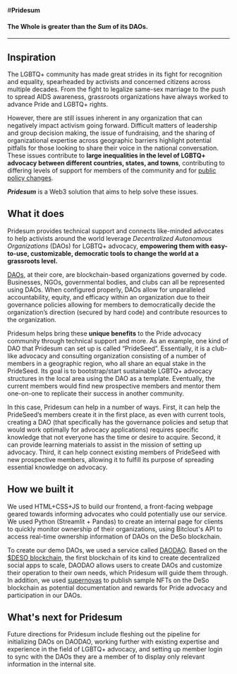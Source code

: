 #**Pridesum**

#### The Whole is greater than the *Sum* of its DAOs.

---

## Inspiration

The LGBTQ+ community has made great strides in its fight for recognition and equality, spearheaded by activists and concerned citizens across multiple decades. From the fight to legalize same-sex marriage to the push to spread AIDS awareness, grassroots organizations have always worked to advance Pride and LGBTQ+ rights.

However, there are still issues inherent in any organization that can negatively impact activism going forward. Difficult matters of leadership and group decision making, the issue of fundraising, and the sharing of organizational expertise across geographic barriers highlight potential pitfalls for those looking to share their voice in the national conversation. These issues contribute to **large inequalities in the level of LGBTQ+ advocacy between different countries, states, and towns**, contributing to differing levels of support for members of the community and for [public policy changes](https://www.lgbtmap.org/equality-maps).

***Pridesum*** is a Web3 solution that aims to help solve these issues.

## What it does

Pridesum provides technical support and connects like-minded advocates to help activists around the world leverage *Decentralized Autonomous Organizations* (DAOs) for LGBTQ+ advocacy, **empowering them with easy-to-use, customizable, democratic tools to change the world at a grassroots level.**

[DAOs](https://docs.daodao.zone/docs/introduction/what-is-dao), at their core, are blockchain-based organizations governed by code. Businesses, NGOs, governmental bodies, and clubs can all be represented using DAOs. When configured properly, DAOs allow for unparalleled accountability, equity, and efficacy within an organization due to their governance policies allowing for members to democratically decide the organization’s direction (secured by hard code) and contribute resources to the organization.

Pridesum helps bring these **unique benefits** to the Pride advocacy community through technical support and more. As an example, one kind of DAO that Pridesum can set up is called “PrideSeed”. Essentially, it is a club-like advocacy and consulting organization consisting of a number of members in a geographic region, who all share an equal stake in the PrideSeed. Its goal is to bootstrap/start sustainable LGBTQ+ advocacy structures in the local area using the DAO as a template. Eventually, the current members would find new prospective members and mentor them one-on-one to replicate their success in another community.

In this case, Pridesum can help in a number of ways. First, it can help the PrideSeed’s members create it in the first place, as even with current tools, creating a DAO (that specifically has the governance policies and setup that would work optimally for advocacy applications) requires specific knowledge that not everyone has the time or desire to acquire. Second, it can provide learning materials to assist in the mission of setting up advocacy. Third, it can help connect existing members of PrideSeed with new prospective members, allowing it to fulfill its purpose of spreading essential knowledge on advocacy.

## How we built it

We used HTML+CSS+JS to build our frontend, a front-facing webpage geared towards informing advocates who could potentially use our service. We used Python (Streamlit + Pandas) to create an internal page for clients to quickly monitor ownership of their organizations, using Bitclout's API to access real-time ownership information of DAOs on the DeSo blockchain.

To create our demo DAOs, we used a service called [DAODAO](https://daodao.io/). Based on the [$DESO blockchain](https://www.deso.org/), the first blockchain of its kind to create decentralized social apps to scale, DAODAO allows users to create DAOs and customize their operation to their own needs, which Pridesum will guide them through. In addition, we used [supernovas](https://supernovas.app/) to publish sample NFTs on the DeSo blockchain as potential documentation and rewards for Pride advocacy and participation in our DAOs.

## What's next for Pridesum

Future directions for Pridesum include fleshing out the pipeline for initializing DAOs on DAODAO, working further with existing expertise and experience in the field of LGBTQ+ advocacy, and setting up member login to sync with the DAOs they are a member of to display only relevant information in the internal site.
